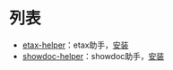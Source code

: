 # 列表

- [etax-helper](./packages/etax-helper)：etax助手，[安装](https://raw.githubusercontent.com/kxx/k-script/main/packages/etax-helper/dist/etax-helper.user.js)
- [showdoc-helper](./packages/showdoc-helper)：showdoc助手，[安装](https://raw.githubusercontent.com/kxx/k-script/main/packages/showdoc-helper/dist/showdoc-helper.user.js)
